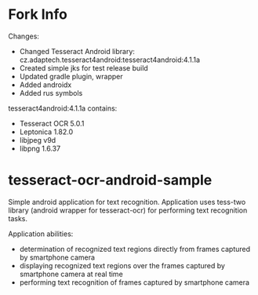 # Fork Info

Changes:
- Changed Tesseract Android library: cz.adaptech.tesseract4android:tesseract4android:4.1.1a
- Created simple jks for test release build
- Updated gradle plugin, wrapper
- Added androidx
- Added rus symbols

tesseract4android:4.1.1a contains:
- Tesseract OCR 5.0.1
- Leptonica 1.82.0
- libjpeg v9d
- libpng 1.6.37

# tesseract-ocr-android-sample

Simple android application for text recognition. Application uses tess-two library (android wrapper for tesseract-ocr) for performing text recognition tasks.

Application abilities:
- determination of recognized text regions directly from frames captured by smartphone camera
- displaying recognized text regions over the frames captured by smartphone camera at real time
- performing text recognition of frames captured by smartphone camera
